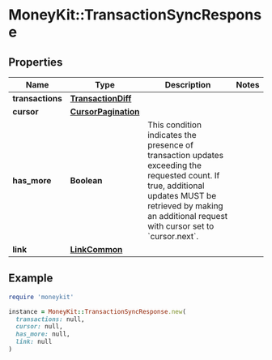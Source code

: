# MoneyKit::TransactionSyncResponse

## Properties

| Name | Type | Description | Notes |
| ---- | ---- | ----------- | ----- |
| **transactions** | [**TransactionDiff**](TransactionDiff.md) |  |  |
| **cursor** | [**CursorPagination**](CursorPagination.md) |  |  |
| **has_more** | **Boolean** | This condition indicates the presence of transaction updates exceeding the requested count.         If true, additional updates MUST be retrieved by making an additional request with cursor set to &#x60;cursor.next&#x60;.          |  |
| **link** | [**LinkCommon**](LinkCommon.md) |  |  |

## Example

```ruby
require 'moneykit'

instance = MoneyKit::TransactionSyncResponse.new(
  transactions: null,
  cursor: null,
  has_more: null,
  link: null
)
```

